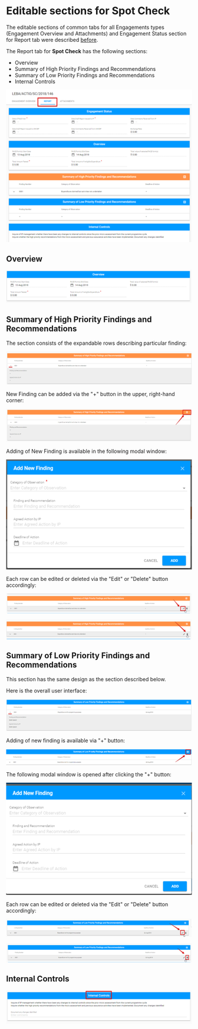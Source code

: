 # Editable sections for Spot Check

The editable sections of common tabs for all Engagements types  \(Engagement Overview and Attachments\) and Engagement Status section for Report tab were described [before](../editable-tabs-for-all-engagements-types.md).

The Report tab for **Spot Check** has the following sections:

* Overview
* Summary of High Priority Findings and Recommendations
* Summary of Low Priority Findings and Recommendations
* Internal Controls

![Report tab for Spot Check:Overall user interface ](../../../../.gitbook/assets/81.png)

## Overview

![Overview section](../../../../.gitbook/assets/82.png)

## Summary of High Priority Findings and Recommendations

The section consists of the expandable rows describing particular finding:

![Summary of High Priority Findings and Recommendations: overall user interface](../../../../.gitbook/assets/83.png)

New Finding can be added via the "+" button in the upper, right-hand corner: 

![Add button](../../../../.gitbook/assets/84.png)

Adding of New Finding is available in the following modal window: 

![Add New Finding modal window](../../../../.gitbook/assets/85.png)

Each row can be edited or deleted via the "Edit" or "Delete" button accordingly:

![Edit button](../../../../.gitbook/assets/86.png)

![Delete button ](../../../../.gitbook/assets/87.png)

## Summary of Low Priority Findings and Recommendations

This section has the same design as the section described below.

Here is the overall user interface: 

![Summary of Low Priority Findings and Recommendations: overall user interface](../../../../.gitbook/assets/88.png)

Adding of new finding is available via "+" button:

![Add button](../../../../.gitbook/assets/90.png)

  
The following modal window is opened after clicking the "+" button:

![Add New Finding modal window](../../../../.gitbook/assets/89.png)

Each row can be edited or deleted via the "Edit" or "Delete" button accordingly: 

![Edit button](../../../../.gitbook/assets/91.png)

![Delete button](../../../../.gitbook/assets/92.png)

## Internal Controls

![Internal Controls section: overall user interface](../../../../.gitbook/assets/93.png)

